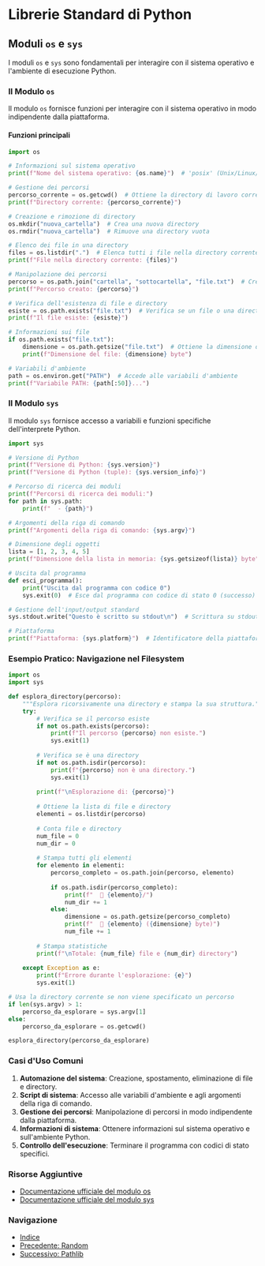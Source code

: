 # Librerie Standard di Python
## Moduli `os` e `sys`

I moduli `os` e `sys` sono fondamentali per interagire con il sistema operativo e l'ambiente di esecuzione Python.

### Il Modulo `os`

Il modulo `os` fornisce funzioni per interagire con il sistema operativo in modo indipendente dalla piattaforma.

#### Funzioni principali

```python
import os

# Informazioni sul sistema operativo
print(f"Nome del sistema operativo: {os.name}")  # 'posix' (Unix/Linux/Mac) o 'nt' (Windows)

# Gestione dei percorsi
percorso_corrente = os.getcwd()  # Ottiene la directory di lavoro corrente
print(f"Directory corrente: {percorso_corrente}")

# Creazione e rimozione di directory
os.mkdir("nuova_cartella")  # Crea una nuova directory
os.rmdir("nuova_cartella")  # Rimuove una directory vuota

# Elenco dei file in una directory
files = os.listdir(".")  # Elenca tutti i file nella directory corrente
print(f"File nella directory corrente: {files}")

# Manipolazione dei percorsi
percorso = os.path.join("cartella", "sottocartella", "file.txt")  # Crea un percorso in modo indipendente dalla piattaforma
print(f"Percorso creato: {percorso}")

# Verifica dell'esistenza di file e directory
esiste = os.path.exists("file.txt")  # Verifica se un file o una directory esiste
print(f"Il file esiste: {esiste}")

# Informazioni sui file
if os.path.exists("file.txt"):
    dimensione = os.path.getsize("file.txt")  # Ottiene la dimensione di un file in byte
    print(f"Dimensione del file: {dimensione} byte")

# Variabili d'ambiente
path = os.environ.get("PATH")  # Accede alle variabili d'ambiente
print(f"Variabile PATH: {path[:50]}...")
```

### Il Modulo `sys`

Il modulo `sys` fornisce accesso a variabili e funzioni specifiche dell'interprete Python.

```python
import sys

# Versione di Python
print(f"Versione di Python: {sys.version}")
print(f"Versione di Python (tuple): {sys.version_info}")

# Percorso di ricerca dei moduli
print(f"Percorsi di ricerca dei moduli:")
for path in sys.path:
    print(f"  - {path}")

# Argomenti della riga di comando
print(f"Argomenti della riga di comando: {sys.argv}")

# Dimensione degli oggetti
lista = [1, 2, 3, 4, 5]
print(f"Dimensione della lista in memoria: {sys.getsizeof(lista)} byte")

# Uscita dal programma
def esci_programma():
    print("Uscita dal programma con codice 0")
    sys.exit(0)  # Esce dal programma con codice di stato 0 (successo)

# Gestione dell'input/output standard
sys.stdout.write("Questo è scritto su stdout\n")  # Scrittura su stdout

# Piattaforma
print(f"Piattaforma: {sys.platform}")  # Identificatore della piattaforma
```

### Esempio Pratico: Navigazione nel Filesystem

```python
import os
import sys

def esplora_directory(percorso):
    """Esplora ricorsivamente una directory e stampa la sua struttura."""
    try:
        # Verifica se il percorso esiste
        if not os.path.exists(percorso):
            print(f"Il percorso {percorso} non esiste.")
            sys.exit(1)
            
        # Verifica se è una directory
        if not os.path.isdir(percorso):
            print(f"{percorso} non è una directory.")
            sys.exit(1)
            
        print(f"\nEsplorazione di: {percorso}")
        
        # Ottiene la lista di file e directory
        elementi = os.listdir(percorso)
        
        # Conta file e directory
        num_file = 0
        num_dir = 0
        
        # Stampa tutti gli elementi
        for elemento in elementi:
            percorso_completo = os.path.join(percorso, elemento)
            
            if os.path.isdir(percorso_completo):
                print(f"  📁 {elemento}/")
                num_dir += 1
            else:
                dimensione = os.path.getsize(percorso_completo)
                print(f"  📄 {elemento} ({dimensione} byte)")
                num_file += 1
        
        # Stampa statistiche
        print(f"\nTotale: {num_file} file e {num_dir} directory")
        
    except Exception as e:
        print(f"Errore durante l'esplorazione: {e}")
        sys.exit(1)

# Usa la directory corrente se non viene specificato un percorso
if len(sys.argv) > 1:
    percorso_da_esplorare = sys.argv[1]
else:
    percorso_da_esplorare = os.getcwd()

esplora_directory(percorso_da_esplorare)
```

### Casi d'Uso Comuni

1. **Automazione del sistema**: Creazione, spostamento, eliminazione di file e directory.
2. **Script di sistema**: Accesso alle variabili d'ambiente e agli argomenti della riga di comando.
3. **Gestione dei percorsi**: Manipolazione di percorsi in modo indipendente dalla piattaforma.
4. **Informazioni di sistema**: Ottenere informazioni sul sistema operativo e sull'ambiente Python.
5. **Controllo dell'esecuzione**: Terminare il programma con codici di stato specifici.

### Risorse Aggiuntive

- [Documentazione ufficiale del modulo os](https://docs.python.org/3/library/os.html)
- [Documentazione ufficiale del modulo sys](https://docs.python.org/3/library/sys.html)

### Navigazione

- [Indice](../../README.md)
- [Precedente: Random](./07-random.md)
- [Successivo: Pathlib](./09-pathlib.md)
